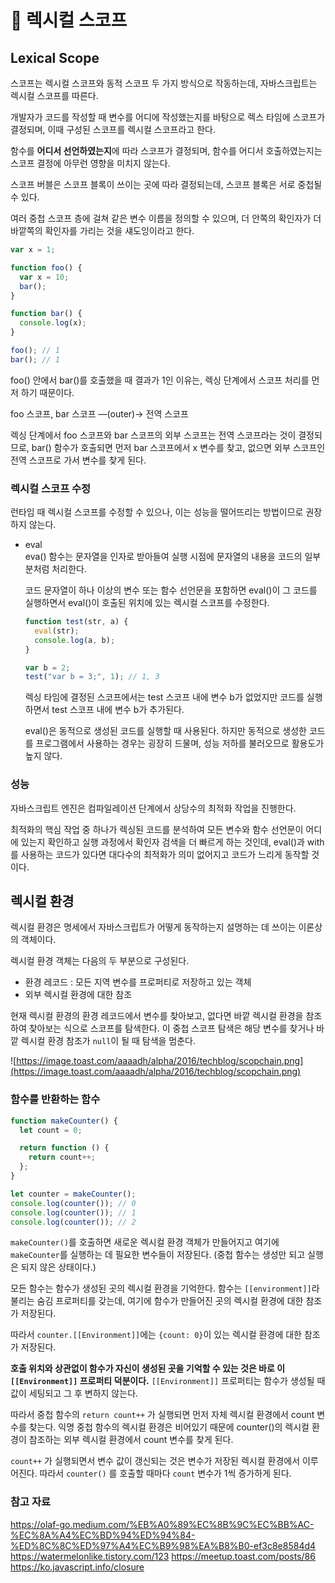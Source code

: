# 📍 렉시컬 스코프

## Lexical Scope

스코프는 렉시컬 스코프와 동적 스코프 두 가지 방식으로 작동하는데, 자바스크립트는 렉시컬 스코프를 따른다.

개발자가 코드를 작성할 때 변수를 어디에 작성했는지를 바탕으로 렉스 타임에 스코프가 결정되며, 이때 구성된 스코프를 렉시컬 스코프라고 한다.

함수를 **어디서 선언하였는지**에 따라 스코프가 결정되며, 함수를 어디서 호출하였는지는 스코프 결정에 아무런 영향을 미치지 않는다.

스코프 버블은 스코프 블록이 쓰이는 곳에 따라 결정되는데, 스코프 블록은 서로 중첩될 수 있다.

여러 중첩 스코프 층에 걸쳐 같은 변수 이름을 정의할 수 있으며, 더 안쪽의 확인자가 더 바깥쪽의 확인자를 가리는 것을 섀도잉이라고 한다.

```jsx
var x = 1;

function foo() {
  var x = 10;
  bar();
}

function bar() {
  console.log(x);
}

foo(); // 1
bar(); // 1
```

foo() 안에서 bar()를 호출했을 때 결과가 1인 이유는, 렉싱 단계에서 스코프 처리를 먼저 하기 때문이다.

foo 스코프, bar 스코프 —(outer)→ 전역 스코프

렉싱 단계에서 foo 스코프와 bar 스코프의 외부 스코프는 전역 스코프라는 것이 결정되므로, bar() 함수가 호출되면 먼저 bar 스코프에서 x 변수를 찾고, 없으면 외부 스코프인 전역 스코프로 가서 변수를 찾게 된다.

### 렉시컬 스코프 수정

런타임 때 렉시컬 스코프를 수정할 수 있으나, 이는 성능을 떨어뜨리는 방법이므로 권장하지 않는다.

- eval  
  eva() 함수는 문자열을 인자로 받아들여 실행 시점에 문자열의 내용을 코드의 일부분처럼 처리한다.

  코드 문자열이 하나 이상의 변수 또는 함수 선언문을 포함하면 eval()이 그 코드를 실행하면서 eval()이 호출된 위치에 있는 렉시컬 스코프를 수정한다.

  ```jsx
  function test(str, a) {
    eval(str);
    console.log(a, b);
  }

  var b = 2;
  test("var b = 3;", 1); // 1, 3
  ```

  렉싱 타임에 결정된 스코프에서는 test 스코프 내에 변수 b가 없었지만 코드를 실행하면서 test 스코프 내에 변수 b가 추가된다.

  eval()은 동적으로 생성된 코드를 실행할 때 사용된다. 하지만 동적으로 생성한 코드를 프로그램에서 사용하는 경우는 굉장히 드물며, 성능 저하를 불러오므로 활용도가 높지 않다.

### 성능

자바스크립트 엔진은 컴파일레이션 단계에서 상당수의 최적화 작업을 진행한다.

최적화의 핵심 작업 중 하나가 렉싱된 코드를 분석하여 모든 변수와 함수 선언문이 어디에 있는지 확인하고 실행 과정에서 확인자 검색을 더 빠르게 하는 것인데, eval()과 with를 사용하는 코드가 있다면 대다수의 최적화가 의미 없어지고 코드가 느리게 동작할 것이다.

## 렉시컬 환경

렉시컬 환경은 명세에서 자바스크립트가 어떻게 동작하는지 설명하는 데 쓰이는 이론상의 객체이다.

렉시컬 환경 객체는 다음의 두 부분으로 구성된다.

- 환경 레코드 : 모든 지역 변수를 프로퍼티로 저장하고 있는 객체
- 외부 렉시컬 환경에 대한 참조

현재 렉시컬 환경의 환경 레코드에서 변수를 찾아보고, 없다면 바깥 렉시컬 환경을 참조하여 찾아보는 식으로 스코프를 탐색한다. 이 중첩 스코프 탐색은 해당 변수를 찾거나 바깥 렉시컬 환경 참조가 `null`이 될 때 탐색을 멈춘다.

![https://image.toast.com/aaaadh/alpha/2016/techblog/scopchain.png](https://image.toast.com/aaaadh/alpha/2016/techblog/scopchain.png)

### 함수를 반환하는 함수

```jsx
function makeCounter() {
  let count = 0;

  return function () {
    return count++;
  };
}

let counter = makeCounter();
console.log(counter()); // 0
console.log(counter()); // 1
console.log(counter()); // 2
```

`makeCounter()`를 호출하면 새로운 렉시컬 환경 객체가 만들어지고 여기에 `makeCounter`를 실행하는 데 필요한 변수들이 저장된다. (중첩 함수는 생성만 되고 실행은 되지 않은 상태이다.)

모든 함수는 함수가 생성된 곳의 렉시컬 환경을 기억한다. 함수는 `[[environment]]`라 불리는 숨김 프로퍼티를 갖는데, 여기에 함수가 만들어진 곳의 렉시컬 환경에 대한 참조가 저장된다.

따라서 `counter.[[Environment]]`에는 `{count: 0}`이 있는 렉시컬 환경에 대한 참조가 저장된다.

**호출 위치와 상관없이 함수가 자신이 생성된 곳을 기억할 수 있는 것은 바로 이 `[[Environment]]` 프로퍼티 덕분이다.** `[[Environment]]` 프로퍼티는 함수가 생성될 때 값이 세팅되고 그 후 변하지 않는다.

따라서 중첩 함수의 `return count++` 가 실행되면 먼저 자체 렉시컬 환경에서 count 변수를 찾는다. 익명 중첩 함수의 렉시컬 환경은 비어있기 때문에 counter()의 렉시컬 환경이 참조하는 외부 렉시컬 환경에서 count 변수를 찾게 된다.

`count++` 가 실행되면서 변수 값이 갱신되는 것은 변수가 저장된 렉시컬 환경에서 이루어진다. 따라서 `counter()` 를 호출할 때마다 `count` 변수가 1씩 증가하게 된다.

### 참고 자료

https://olaf-go.medium.com/%EB%A0%89%EC%8B%9C%EC%BB%AC-%EC%8A%A4%EC%BD%94%ED%94%84-%ED%8C%8C%ED%97%A4%EC%B9%98%EA%B8%B0-ef3c8e8584d4
https://watermelonlike.tistory.com/123
https://meetup.toast.com/posts/86
https://ko.javascript.info/closure
